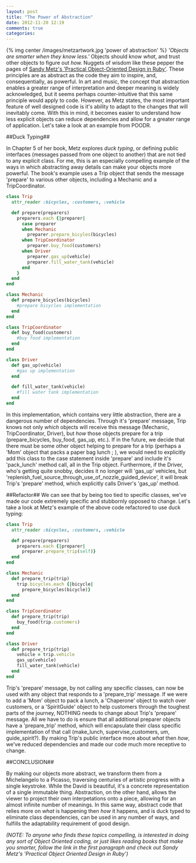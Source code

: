 ```yaml
---
layout: post
title: "The Power of Abstraction"
date: 2012-11-20 12:19
comments: true
categories: 
---
```

{% img center /images/metzartwork.jpg 'power of abstraction' %}
*'Objects are smarter when they know less.'* Objects should know *what*, and trust other objects to figure out *how.*  Nuggets of wisdom like these pepper the pages of [Sandy Metz's 'Practical Object-Oriented Design in Ruby'](http://www.poodr.info/ "Sandy Metz POODR").  These principles are as abstract as the code they aim to inspire, and, consequentially, as powerful.  In art and music, the concept that abstraction enables a greater range of interpretation and deeper meaning is widely acknowledged, but it seems perhaps counter-intuitive that this same principle would apply to code.  However, as Metz states, the most important feature of well designed code is it's ability to adapt to the changes that will inevitably come.  With this in mind, it becomes easier to understand how less explicit objects can reduce dependencies and allow for a greater range of application.  Let's take a look at an example from POODR.

##Duck Typing##

In Chapter 5 of her book, Metz explores *duck typing*, or defining public interfaces (messages passed from one object to another) that are not tied to any explicit class.  For me, this is an especially compelling example of the ways in which abstracting away details can make your objects more powerful.  The book's example uses a Trip object that sends the message 'prepare' to various other objects, including a Mechanic and a TripCoordinator.
``` ruby Metz Trip Prepare Example
class Trip
  attr_reader :bicycles, :customers, :vehicle

  def prepare(preparers)
    preparers.each {|preparer|
      case preparer 
      when Mechanic
        preparer.prepare_bicyles(bicycles)
      when TripCoordinator
        preparer.buy_food(customers)
      when Driver
        preparer.gas_up(vehicle)  
        preparer.fill_water_tank(vehicle)
      end
    }
  end
end

class Mechanic
  def prepare_bicycles(bicycles)
    #prepare bicycles implementation
  end
end

class TripCoordinator
  def buy_food(customers)
    #buy food implementation
  end
end

class Driver
  def gas_up(vehicle)
    #gas up implementation
  end

  def fill_water_tank(vehicle)
    #fill water tank implementation
  end
end
```
In this implementation, which contains very little abstraction, there are a dangerous number of dependencies.  Through it's 'prepare' message, Trip knows not only *which* objects will receive this message (Mechanic, TripCoordinator, Driver), but *how* those objects prepare for a trip (prepare_bicycles, buy_food, gas_up, etc.).  If in the future, we decide that there must be some other object helping to prepare for a trip (perhaps a 'Mom' object that packs a paper bag lunch ; ), we would need to explicitly add this class to the case statement inside 'prepare' and include it's 'pack_lunch' method call, all in the Trip object.  Furthermore, if the Driver, who's getting quite snobby, decides it no longer will 'gas_up' vehicles, but 'replenish_fuel_source_through_use_of_nozzle_guided_device', it will break Trip's 'prepare' method, which explicitly calls Driver's 'gas_up' method.

##Refactor##
We can see that by being too tied to specific classes, we've made our code extremely specific and stubbornly opposed to change.  Let's take a look at Metz's example of the above code refactored to use duck typing:

``` ruby Metz Trip Prepare with Duck Typing
class Trip
  attr_reader :bicycles, :customers, :vehicle

  def prepare(preparers)
    preparers.each {|preparer|
      preparer.prepare_trip(self)}
  end
end

class Mechanic
  def prepare_trip(trip)
    trip.bicycles.each {|bicycle|
      prepare_bicycles(bicycle)}
  end
end

class TripCoordinator
  def prepare_trip(trip)
    buy_food(trip.customers)
  end
end

class Driver 
  def prepare_trip(trip)
    vehicle = trip.vehicle
    gas_up(vehicle)
    fill_water_tank(vehicle)
  end
end
```
Trip's 'prepare' message, by not calling any specific classes, can now be used with any object that responds to a 'prepare_trip' message.  If we were to add a 'Mom' object to pack a lunch, a 'Chaperone' object to watch over customers, or a 'SpiritGuide' object to help customers through the toughest parts of the journey, NOTHING needs to change about Trip's 'prepare' message.  All we have to do is ensure that all additional preparer objects have a 'prepare_trip' method, which will encapsulate their class specific implementation of that call (make_lunch, supervise_customers, um, guide_spirit?).  By making Trip's public interface more about *what* then *how*, we've reduced dependencies and made our code much more receptive to change.  

##CONCLUSION##

By making our objects more abstract, we transform them from a Michelangelo to a Picasso, traversing centuries of artistic progress with a single keystroke.  While the David is beautiful, it's a concrete representation of a single immutable thing.  Abstraction, on the other hand, allows the viewer to project their own interpetations onto a piece, allowing for an almost infinite number of meanings.  In this same way, abstract code that relies more on *what* is happening then *how* it happens, and is duck typed to eliminate class dependencies, can be used in any number of ways, and fulfills the adaptability requirement of good design.

*(NOTE: To anyone who finds these topics compelling, is interested in doing any sort of Object Oriented coding, or just likes reading books that make you smarter, follow the link in the first paragraph and check out Sandy Metz's 'Practical Object Oriented Design in Ruby')*






















